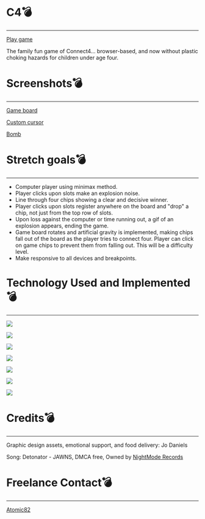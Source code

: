 # C4💣
----
[Play game](https://atomic82.github.io/Connect-Four/)

The family fun game of Connect4... browser-based, and now without plastic choking hazards for children under age four.

# Screenshots💣
----
[Game board](/assets/ScreenshotGame.png)

[Custom cursor](/assets/SkeleCursor.png)

[Bomb](/assets/RedBomb.png)

# Stretch goals💣
----
- Computer player using minimax method.
- Player clicks upon slots make an explosion noise.
- Line through four chips showing a clear and decisive winner.
- Player clicks upon slots register anywhere on the board and "drop" a chip, not just from the top row of slots.
- Upon loss against the computer or time running out, a gif of an explosion appears, ending the game.
- Game board rotates and artificial gravity is implemented, making chips fall out of the board as the player tries to connect four. Player can click on game chips to prevent them from falling out. This will be a difficulty level.
- Make responsive to all devices and breakpoints.

# Technology Used and Implemented💣
----

<a href="a"><img src="https://img.shields.io/badge/Slack-4A154B?style=for-the-badge&logo=slack&logoColor=white"/></a>

<a href="a"><img src="https://img.shields.io/badge/Zoom-2D8CFF?style=for-the-badge&logo=zoom&logoColor=white"/></a>

<a href="a"><img src="https://img.shields.io/badge/Stack_Overflow-FE7A16?style=for-the-badge&logo=stack-overflow&logoColor=white"/></a>

<a href="a"><img src="https://img.shields.io/badge/GitHub-100000?style=for-the-badge&logo=github&logoColor=white"/></a>

<a href="a"><img src="https://img.shields.io/badge/JavaScript-F7DF1E?style=for-the-badge&logo=javascript&logoColor=black"/></a>

<a href="a"><img src="https://img.shields.io/badge/HTML-239120?style=for-the-badge&logo=html5&logoColor=white"/></a>

<a href="a"><img src="https://img.shields.io/badge/CSS-239120?&style=for-the-badge&logo=css3&logoColor=white"/></a>

# Credits💣
----
Graphic design assets, emotional support, and food delivery: Jo Daniels

Song: Detonator - JAWNS, 
DMCA free, Owned by [NightMode Records](https://nightmoderecs.com/)

# Freelance Contact💣
----
[Atomic82](https://www.atomic82.com/)